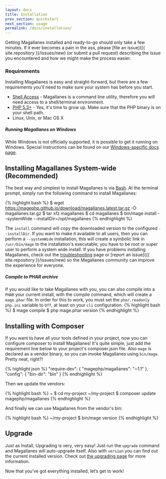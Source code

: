 ```yaml
---
layout: docs
title: Installation
prev_section: quickstart
next_section: usage
permalink: /docs/installation/
---
```


Getting Magallanes installed and ready-to-go should only take a few minutes. If it
ever becomes a pain in the ass, please [file an
issue]({{ site.repository }}/issues/new) (or submit a pull request)
describing the issue you encountered and how we might make the process easier.

### Requirements

Installing Magallanes is easy and straight-forward, but there are a few requirements
you’ll need to make sure your system has before you start.

- [Shell Access](https://en.wikipedia.org/wiki/Shell_%28computing%29) - Magallanes is a command line utility, therefore you will need access to a shell/terminal environment.
- [PHP 5.3+](http://php.net/downloads.php) - Yes, it's time to grow up. Make sure that the PHP binary is on your shell path.
- Linux, Unix, or Mac OS X

<div class="note info">
  <h5>Running Magallanes on Windows</h5>
  <p>
    While Windows is not officially supported, it is possible to get it running
    on Windows. Special instructions can be found on our
    <a href="../windows/#installation">Windows-specific docs page</a>.
  </p>
</div>

## Installing Magallanes System-wide (Recommended)

The best way and simplest to install Magallanes is via
[Bash](https://en.wikipedia.org/wiki/Bash_%28Unix_shell%29). At the terminal prompt,
simply run the following command to install Magallanes:

{% highlight bash %}
$ wget https://magephp.github.io/download/magallanes.latest.tar.gz -O magallanes.tar.gz
$ tar xfz magallanes
$ cd magallanes
$ bin/mage install --systemWide --installDir=/opt/magallanes
{% endhighlight %}

The `install` command will copy the downloaded version to the configured `--installDir`. If you want to make it available to all users, then you can perform a `--systemWide` installation, this will create a symbolic link in `/usr/bin/mage` to the installation's executable; you have to be root or super user to perform a system wide install. If you have problems
installing Magallanes, check out the [troubleshooting](../troubleshooting/) page or
[report an issue]({{ site.repository }}/issues/new) so the Magallanes
community can improve the experience for everyone.

<div class="note info">
  <h5>Compile to PHAR archive</h5>
  <p>
    If you would like to take Magallanes with you, you can also
    compile into a <code>PHAR</code> your current install, with the compile
    command, which will create a <code>mage.phar</code> file.
    In order for this to work, you must set the <code>phar.readonly</code>
    <code>php.ini</code> variable to <code>Off</code>, at least on your <code>cli</code> configuration.
{% highlight bash %}
$ mage compile
$ php mage.phar version
{% endhighlight %}
  </p>
</div>

## Installing with Composer

If you want to have all your tools defined in your project, now you can
configure composer to install Magallanes! It's quite simple, just add the
requirement line below to your project's composer.json file. Also `mage` is
declared as a vendor binary, so you can invoke Magallanes using `bin/mage`. Pretty neat, right?!

{% highlight json %}
"require-dev": {
  "magephp/magallanes": "~1.1"
},
"config": {
  "bin-dir": "bin"
}
{% endhighlight %}

Then we update the vendors:

{% highlight bash %}
~ $ cd my-project
~/my-project $ composer update magephp/magallanes
{% endhighlight %}

And finally we can use Magallanes from the vendor's bin:

{% highlight bash %}
~/my-project $ bin/mage version
{% endhighlight %}

## Upgrade

Just as Install, Upgrading is very, very easy! Just run the `upgrade` command and
Magallanes will auto-upgrade itself. Also with `version` you can find out the
current installed version. Check out [the upgrading page](../upgrading/) for more
information.

<!--<div class="note">
  <h5>ProTip™: Enable Syntax Highlighting</h5>
  <p>
    If you’re the kind of person who is using Jekyll, then chances are you’ll
    want to enable syntax highlighting using <a href="http://pygments.org/">Pygments</a>
    or <a href="https://github.com/jayferd/rouge">Rouge</a>. You should really
    <a href="../templates/#code-snippet-highlighting">check out how to
    do that</a> before you go any farther.
  </p>
</div>-->

Now that you’ve got everything installed, let’s get to work!
